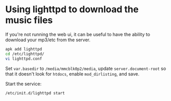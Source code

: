 # Using lighttpd to download the music files

If you're not running the web ui, it can be useful to have the ability to download your mp3/etc from the server.

```sh
apk add lighttpd
cd /etc/lighttpd/
vi lighttpd.conf
```

Set `var.basedir` to `/media/mmcblk0p2/media`, update `server.document-root` so that it doesn't look for `htdocs`, enable `mod_dirlisting`, and save.

Start the service:

```sh
/etc/init.d/lighttpd start
```
